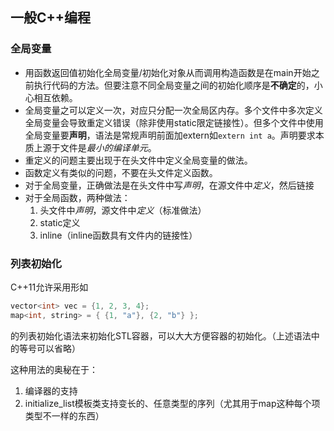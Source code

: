 ## 一般C++编程
### 全局变量
- 用函数返回值初始化全局变量/初始化对象从而调用构造函数是在main开始之前执行代码的方法。但要注意不同全局变量之间的初始化顺序是**不确定**的，小心相互依赖。
- 全局变量之可以定义一次，对应只分配一次全局区内存。多个文件中多次定义全局变量会导致重定义错误（除非使用static限定链接性）。但多个文件中使用全局变量要**声明**，语法是常规声明前面加extern如`extern int a`。声明要求本质上源于文件是*最小的编译单元*。
- 重定义的问题主要出现于在头文件中定义全局变量的做法。
- 函数定义有类似的问题，不要在头文件定义函数。
- 对于全局变量，正确做法是在头文件中写*声明*，在源文件中*定义*，然后链接
- 对于全局函数，两种做法：
  1. 头文件中*声明*，源文件中*定义*（标准做法）
  2. static定义
  3. inline（inline函数具有文件内的链接性）

### 列表初始化
C++11允许采用形如
```cpp
vector<int> vec = {1, 2, 3, 4};
map<int, string> = { {1, "a"}, {2, "b"} };
```
的列表初始化语法来初始化STL容器，可以大大方便容器的初始化。（上述语法中的等号可以省略）

这种用法的奥秘在于：
1. 编译器的支持
2. initialize_list模板类支持变长的、任意类型的序列（尤其用于map这种每个项类型不一样的东西）